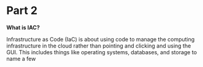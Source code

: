 # Part 2

**What is IAC?**

Infrastructure as Code (IaC) is about using code to manage the computing infrastructure in the cloud rather than pointing and clicking and using the GUI. This includes things like operating systems, databases, and storage to name a few
